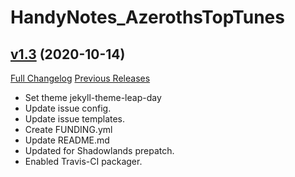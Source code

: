 # HandyNotes_AzerothsTopTunes

## [v1.3](https://github.com/Ravendwyr/HandyNotes_AzerothsTopTunes/tree/v1.3) (2020-10-14)
[Full Changelog](https://github.com/Ravendwyr/HandyNotes_AzerothsTopTunes/compare/v1.2.2...v1.3) [Previous Releases](https://github.com/Ravendwyr/HandyNotes_AzerothsTopTunes/releases)

- Set theme jekyll-theme-leap-day  
- Update issue config.  
- Update issue templates.  
- Create FUNDING.yml  
- Update README.md  
- Updated for Shadowlands prepatch.  
- Enabled Travis-CI packager.  
